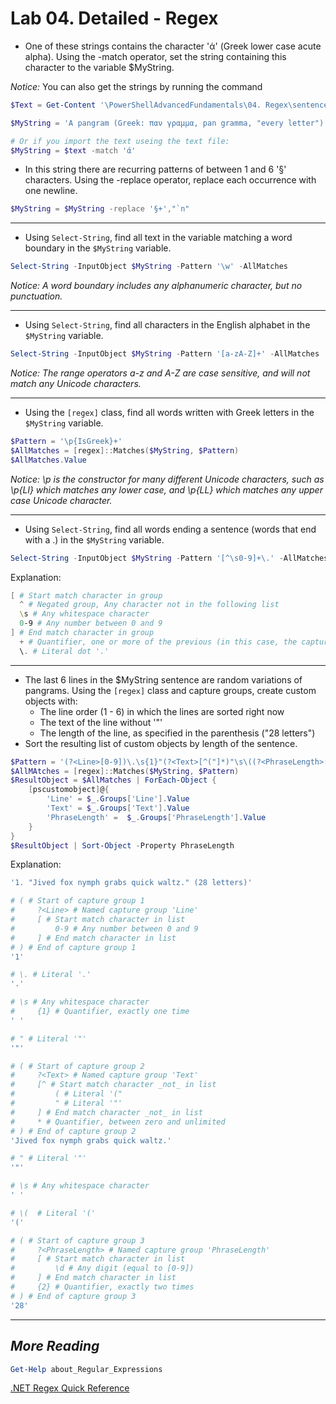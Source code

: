 # Lab 04. Detailed - Regex

- One of these strings contains the character 'ά' (Greek lower case acute alpha). Using the -match operator, set the string containing this character to the variable $MyString.

*Notice:* You can also get the strings by running the command

```PowerShell
$Text = Get-Content '\PowerShellAdvancedFundamentals\04. Regex\sentence.txt'
```

```powershell
$MyString = 'A pangram (Greek: παν γραμμα, pan gramma, "every letter") or holoalphabetic sentence is a sentence using every letter of a given alphabet at least once. §An example from German is:§§§§§"Victor jagt zwölf Boxkämpfer quer über den großen Sylter Deich."§§§The following are examples of pangrams that are shorter than "The quick brown fox jumps over a lazy dog".§§§    1. "The five boxing wizards jump quickly." (31 letters)§§§§    2. "Glib jocks quiz nymph to vex dwarf." (28 letters)§§§§§    3. "Jived fox nymph grabs quick waltz." (28 letters)§§§    4. "Pack my box with five dozen liquor jugs." (32 letters)§§§§§§    5. "How vexingly quick daft zebras jump!" (30 letters§§§    6. "Sphinx of black quartz, judge my vow." (29 letters)§§', 'A pangram (Greek: παν γράμμα, pan gramma, "every letter") or holoalphabetic sentence is a sentence using every letter of a given alphabet at least once. §An example from German is:§§§§§"Victor jagt zwölf Boxkämpfer quer über den großen Sylter Deich."§§§The following are examples of pangrams that are shorter than "The quick brown fox jumps over a lazy dog".§§§    1. "The five boxing wizards jump quickly." (31 letters)§§§§    2. "Glib jocks quiz nymph to vex dwarf." (28 letters)§§§§§    3. "Jived fox nymph grabs quick waltz." (28 letters)§§§    4. "Pack my box with five dozen liquor jugs." (32 letters)§§§§§§    5. "How vexingly quick daft zebras jump!" (30 letters§§§    6. "Sphinx of black quartz, judge my vow." (29 letters)§§', 'A pangram (Greek: παν γραμμα, pan gramma, "every letter") or holoalphabetic sentence is a sentence using every letter of a given alphabet at least once. §An example from German is:§§§§§"Victor jagt zwölf Boxkämpfer quer über den großen Sylter Deich."§§§The following are examples of pangrams that are shorter than "The quick brown fox jumps over a lazy dog".§§§    1. "The five boxing wizards jump quickly." (31 letters)§§§§    2. "Glib jocks quiz nymph to vex dwarf." (28 letters)§§§§§    3. "Jived fox nymph grabs quick waltz." (28 letters)§§§    4. "Pack my box with five dozen liquor jugs." (32 letters)§§§§§§    5. "How vexingly quick daft zebras jump!" (30 letters§§§    6. "Sphinx of black quartz, judge my vow." (29 letters)§§' -match 'ά'

# Or if you import the text useing the text file:
$MyString = $text -match 'ά'

```

- In this string there are recurring patterns of between 1 and 6 '§' characters. Using the -replace operator, replace each occurrence with one newline.

```Powershell
$MyString = $MyString -replace '§+',"`n"
```

---

- Using `Select-String`, find all text in the variable matching a word boundary in the `$MyString` variable.

```Powershell
Select-String -InputObject $MyString -Pattern '\w' -AllMatches
```

*Notice: A word boundary includes any alphanumeric character, but no punctuation.*

---

- Using `Select-String`, find all characters in the English alphabet in the `$MyString` variable.

```Powershell
Select-String -InputObject $MyString -Pattern '[a-zA-Z]+' -AllMatches
```

*Notice: The range operators a-z and A-Z are case sensitive, and will not match any Unicode characters.*

---

- Using the `[regex]` class, find all words written with Greek letters in the `$MyString` variable.

```Powershell
$Pattern = '\p{IsGreek}+'
$AllMatches = [regex]::Matches($MyString, $Pattern)
$AllMatches.Value
```

*Notice: \p is the constructor for many different Unicode characters, such as \p{Ll} which matches any lower case, and \p{LL} which matches any upper case Unicode character.*

---

- Using `Select-String`, find all words ending a sentence (words that end with a .) in the `$MyString` variable.

```Powershell
Select-String -InputObject $MyString -Pattern '[^\s0-9]+\.' -AllMatches
```

Explanation:

```PowerShell
[ # Start match character in group
  ^ # Negated group, Any character not in the following list
  \s # Any whitespace character
  0-9 # Any number between 0 and 9
] # End match character in group
  + # Quantifier, one or more of the previous (in this case, the capturegroup)
  \. # Literal dot '.'
```

---

- The last 6 lines in the $MyString sentence are random variations of pangrams. Using the `[regex]` class and capture groups, create custom objects with:
  - The line order (1 - 6) in which the lines are sorted right now
  - The text of the line without '"'
  - The length of the line, as specified in the parenthesis ("28 letters")
- Sort the resulting list of custom objects by length of the sentence.

```Powershell
$Pattern = '(?<Line>[0-9])\.\s{1}"(?<Text>[^("]*)"\s\((?<PhraseLength>[\d]{2})'
$AllMAtches = [regex]::Matches($MyString, $Pattern)
$ResultObject = $AllMatches | ForEach-Object {
    [pscustomobject]@{
        'Line' = $_.Groups['Line'].Value
        'Text' = $_.Groups['Text'].Value
        'PhraseLength' =  $_.Groups['PhraseLength'].Value
    }
}
$ResultObject | Sort-Object -Property PhraseLength
```

Explanation:

```Powershell
'1. "Jived fox nymph grabs quick waltz." (28 letters)'

# ( # Start of capture group 1
#     ?<Line> # Named capture group 'Line'
#     [ # Start match character in list
#         0-9 # Any number between 0 and 9
#     ] # End match character in list
# ) # End of capture group 1
'1'

# \. # Literal '.'
'.'

# \s # Any whitespace character
#     {1} # Quantifier, exactly one time
' '

# " # Literal '"'
'"'

# ( # Start of capture group 2
#     ?<Text> # Named capture group 'Text'
#     [^ # Start match character _not_ in list
#         ( # Literal '("
#         " # Literal '"'
#     ] # End match character _not_ in list
#     * # Quantifier, between zero and unlimited
# ) # End of capture group 2
'Jived fox nymph grabs quick waltz.'

# " # Literal '"'
'"'

# \s # Any whitespace character
' '

# \(  # Literal '('
'('

# ( # Start of capture group 3
#     ?<PhraseLength> # Named capture group 'PhraseLength'
#     [ # Start match character in list
#         \d # Any digit (equal to [0-9])
#     ] # End match character in list
#     {2} # Quantifier, exactly two times
# ) # End of capture group 3
'28'
```

---

## *More Reading*

```PowerShell
Get-Help about_Regular_Expressions
```

[.NET Regex Quick Reference](https://docs.microsoft.com/en-us/dotnet/standard/base-types/regular-expression-language-quick-reference)
